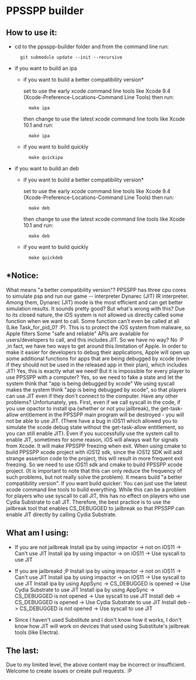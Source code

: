 PPSSPP builder
======================

How to use it:
--------------

* cd to the ppsspp-builder folder and from the command line run:

        git submodule update --init --recursive

* if you want to build an ipa
    * if you want to build a better compatibility version*
        
        set to use the early xcode command line tools like Xcode 9.4 (Xcode-Preference-Locations-Command Line Tools)
        then run:
        
            make ipa
            
        then change to use the latest xcode command line tools like Xcode 10.1
        and run:
        
            make ipa
            
    * if you want to build quickly

            make quickipa
            
* if you want to build an deb
    * if you want to build a better compatibility version*

        set to use the early xcode command line tools like Xcode 9.4 (Xcode-Preference-Locations-Command Line Tools)
then run:

            make deb

        then change to use the latest xcode command line tools like Xcode 10.1
and run:

            make deb
            
    * if you want to build quickly

            make quickdeb

*Notice:
--------------
What means "a better compatibility version"?
    PPSSPP has three cpu cores to simulate psp and run our game -- interpreter Dynarec (JIT) IR interpreter. Among them, Dynarec (JIT) mode is the most efficient and can get better simulation results.
    It sounds pretty good? But what's wrong with this?
    Due to its closed nature, the iOS system is not allowed us directly called some function when we want to call. Some function can't even be called at all (Like Task_for_pid_0? :P). This is to protect the iOS system from malware, so Apple filters Some "safe and reliable" APIs are available for users/developers to call, and this includes JIT.
    So we have no way?
    No :P ,in fact, we have two ways to get around this limitation of Apple.
    In order to make it easier for developers to debug their applications, Apple will open up some additional functions for apps that are being debugged by xcode (even if they should not be used in the released app in their plan), which includes JIT! Yes, this is exactly what we need!
    But it is impossible for every player to use PPSSPP with a computer?
    Yes, so we need to fake a state and let the system think that "app is being debugged by xcode"
    We using syscall makes the system think "app is being debugged by xcode", so that players can use JIT even if they don't connect to the computer.
    Have any other problems?
    Unfortunately, yes. First, even if we call syscall in the code, if you use opactor to install ipa (whether or not you jailbreak), the get-task-allow entitlement in the PPSSPP main program will be destroyed - you will not be able to use JIT. (There have a bug in iOS11 which allowed you to simulate the xcode debug state without the get-task-allow entitlement, so you can still enable JIT).
    Even if you successfully use the system call to enable JIT, sometimes for some reason, iOS will always wait for signals from Xcode. It will make PPSSPP freezing when exit. When using cmake to build PPSSPP xcode project with iOS12 sdk, since the iOS12 SDK will add strange assertion code to the project, this will result in more frequent exit freezing. So we need to use iOS11 sdk and cmake to build PPSSPP xcode project. (It is important to note that this can only reduce the frequency of such problems, but not really solve the problem).
    It means build "a better compatibility version".
    If you want build quicker:
    You can just use the latest xcode command line tools to build everything. While this can be a problem for players who use syscall to call JIT, this has no effect on players who use Cydia Substrate to call JIT.
    Therefore, the best practice is to use the jailbreak tool that enables CS_DEBUGGED to jailbreak so that PPSSPP can enable JIT directly by calling Cydia Substrate.

What am I using:
--------------
* If you are not jailbreak
    Install ipa by using impactor -> not on iOS11 -> Can't use JIT
    Install ipa by using impactor -> on iOS11 -> Use syscall to use JIT
* If you are jailbreakd ;P
    Install ipa by using impactor -> not on iOS11 -> Can't use JIT
    Install ipa by using impactor -> on iOS11 -> Use syscall to use JIT
    Install ipa by using AppSync -> CS_DEBUGGED is opened -> Use Cydia Substrate to use JIT
    Install ipa by using AppSync -> CS_DEBUGGED is not opened -> Use syscall to use JIT
    Install deb -> CS_DEBUGGED is opened -> Use Cydia Substrate to use JIT
    Install deb -> CS_DEBUGGED is not opened -> Use syscall to use JIT

* Since I haven't used Substitute and I don't know how it works, I don't know how JIT will work on devices that used using Substitute's jailbreak tools (like Electra).

The last:
--------------
Due to my limited level, the above content may be incorrect or insufficient. Welcome to create issues or create pull requests. :P
